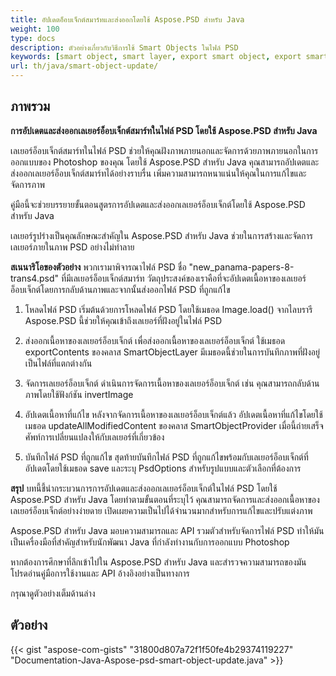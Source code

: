 ```yaml
---
title: อัปเดตอ็อบเจ็กต์สมาร์ทและส่งออกโดยใช้ Aspose.PSD สำหรับ Java
weight: 100
type: docs
description: ตัวอย่างเกี่ยวกับวิธีการใช้ Smart Objects ในไฟล์ PSD
keywords: [smart object, smart layer, export smart object, export smart layer, update smart object, update smart layer, psd api, java, code sample]
url: th/java/smart-object-update/
---
```


## **ภาพรวม**

**การอัปเดตและส่งออกเลเยอร์อ็อบเจ็กต์สมาร์ทในไฟล์ PSD โดยใช้ Aspose.PSD สำหรับ Java**

เลเยอร์อ็อบเจ็กต์สมาร์ทในไฟล์ PSD ช่วยให้คุณฝังภาพภายนอกและจัดการด้วยภาพภายนอกในการออกแบบของ Photoshop ของคุณ โดยใช้ Aspose.PSD สำหรับ Java คุณสามารถอัปเดตและส่งออกเลเยอร์อ็อบเจ็กต์สมาร์ทได้อย่างราบรื่น เพิ่มความสามารถหนาแน่นให้คุณในการแก้ไขและจัดการภาพ

คู่มือนี้จะช่วยบรรยายขั้นตอนสูตรการอัปเดตและส่งออกเลเยอร์อ็อบเจ็กต์โดยใช้ Aspose.PSD สำหรับ Java

เลเยอร์รูปร่างเป็นคุณลักษณะสำคัญใน Aspose.PSD สำหรับ Java ช่วยในการสร้างและจัดการเลเยอร์ภายในภาพ PSD อย่างไม่ทำลาย

**สเนนาริโอของตัวอย่าง**
พวกเรามาพิจารณาไฟล์ PSD ชื่อ "new_panama-papers-8-trans4.psd" ที่มีเลเยอร์อ็อบเจ็กต์สมาร์ท วัตถุประสงค์ของเราคือที่จะอัปเดตเนื้อหาของเลเยอร์อ็อบเจ็กต์โดยการกลับด้านภาพและจากนั้นส่งออกไฟล์ PSD ที่ถูกแก้ไข

1. โหลดไฟล์ PSD
เริ่มต้นด้วยการโหลดไฟล์ PSD โดยใช้เมธอด Image.load() จากไลบรารี Aspose.PSD นี้ช่วยให้คุณเข้าถึงเลเยอร์ที่ฝังอยู่ในไฟล์ PSD

2. ส่งออกเนื้อหาของเลเยอร์อ็อบเจ็กต์
เพื่อส่งออกเนื้อหาของเลเยอร์อ็อบเจ็กต์ ใช้เมธอด exportContents ของคลาส SmartObjectLayer มีเมธอดนี้ช่วยในการบันทึกภาพที่ฝังอยู่เป็นไฟล์ที่แตกต่างกัน

3. จัดการเลเยอร์อ็อบเจ็กต์
ดำเนินการจัดการเนื้อหาของเลเยอร์อ็อบเจ็กต์ เช่น คุณสามารถกลับด้านภาพโดยใช้ฟังก์ชัน invertImage

4. อัปเดตเนื้อหาที่แก้ไข
หลังจากจัดการเนื้อหาของเลเยอร์อ็อบเจ็กต์แล้ว อัปเดตเนื้อหาที่แก้ไขโดยใช้เมธอด updateAllModifiedContent ของคลาส SmartObjectProvider เมื่อนี้ถ่ายเสร็จศัพท์การเปลี่ยนแปลงให้กับเลเยอร์ที่เกี่ยวข้อง

5. บันทึกไฟล์ PSD ที่ถูกแก้ไข
สุดท้ายบันทึกไฟล์ PSD ที่ถูกแก้ไขพร้อมกับเลเยอร์อ็อบเจ็กต์ที่อัปเดตโดยใช้เมธอด save และระบุ PsdOptions สำหรับรูปแบบและตัวเลือกที่ต้องการ

**สรุป**
บทนี้ชี้นำกระบวนการการอัปเดตและส่งออกเลเยอร์อ็อบเจ็กต์ในไฟล์ PSD โดยใช้ Aspose.PSD สำหรับ Java โดยทำตามขั้นตอนที่ระบุไว้ คุณสามารถจัดการและส่งออกเนื้อหาของเลเยอร์อ็อบเจ็กต์อย่างง่ายดาย เปิดเผยความเป็นไปได้จำนวนมากสำหรับการแก้ไขและปรับแต่งภาพ

Aspose.PSD สำหรับ Java มอบความสามารถและ API รวมตัวสำหรับจัดการไฟล์ PSD ทำให้มันเป็นเครื่องมือที่สำคัญสำหรับนักพัฒนา Java ที่กำลังทำงานกับการออกแบบ Photoshop

หากต้องการศึกษาที่ลึกเข้าไปใน Aspose.PSD สำหรับ Java และสำรวจความสามารถของมัน โปรดอ่านคู่มือการใช้งานและ API อ้างอิงอย่างเป็นทางการ

กรุณาดูตัวอย่างเต็มด้านล่าง

## **ตัวอย่าง**
{{< gist "aspose-com-gists" "31800d807a72f1f50fe4b29374119227" "Documentation-Java-Aspose-psd-smart-object-update.java" >}}
